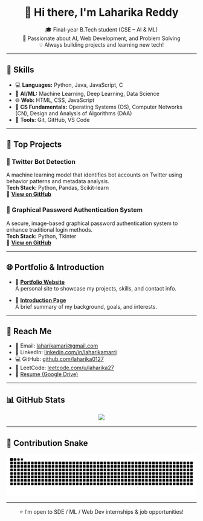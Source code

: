 <h1 align="center">👋 Hi there, I'm Laharika Reddy</h1>

<p align="center">
🎓 Final-year B.Tech student (CSE – AI & ML) <br>
🔭 Passionate about AI, Web Development, and Problem Solving <br>
💡 Always building projects and learning new tech!
</p>

---

## 💼 Skills

- 💻 **Languages:** Python, Java, JavaScript, C  
- 🤖 **AI/ML:** Machine Learning, Deep Learning, Data Science  
- 🌐 **Web:** HTML, CSS, JavaScript  
- 🧠 **CS Fundamentals:** Operating Systems (OS), Computer Networks (CN), Design and Analysis of Algorithms (DAA)  
- 🔧 **Tools:** Git, GitHub, VS Code  

---

## 🚀 Top Projects

### 🧠 Twitter Bot Detection  
A machine learning model that identifies bot accounts on Twitter using behavior patterns and metadata analysis.  
**Tech Stack:** Python, Pandas, Scikit-learn  
🔗 [**View on GitHub**](https://github.com/laharika0127/detecting-twitter-bots)

### 🔐 Graphical Password Authentication System  
A secure, image-based graphical password authentication system to enhance traditional login methods.  
**Tech Stack:** Python, Tkinter  
🔗 [**View on GitHub**](https://github.com/laharika0127/graphical-password-authentication)

---

## 🌐 Portfolio & Introduction

- 🔗 [**Portfolio Website**](https://laharika0127.github.io/Laharika-s-portfolio)  
  A personal site to showcase my projects, skills, and contact info.

- 📘 [**Introduction Page**](https://laharika0127.github.io/laharikareddy/)  
  A brief summary of my background, goals, and interests.

---

## 📢 Reach Me

- 📧 Email: [laharikamari@gmail.com](mailto:laharikamari@gmail.com)  
- 🔗 LinkedIn: [linkedin.com/in/laharikamarri](https://www.linkedin.com/in/laharikamarri/)  
- 💻 GitHub: [github.com/laharika0127](https://github.com/laharika0127)  
- 🧶 LeetCode: [leetcode.com/u/laharika27](https://leetcode.com/u/laharika27)  
- 📄 [Resume (Google Drive)](https://drive.google.com/file/d/16Vh_1Utb96JZwlknwgifKvluuLgx3Gg7/view)

---

## 📊 GitHub Stats

<p align="center">
  <img src="https://github-readme-stats.vercel.app/api?username=laharika0127&show_icons=true&theme=tokyonight&border_radius=10" width="60%" />
</p>

---

## 🐍 Contribution Snake

<picture>
  <source media="(prefers-color-scheme: dark)" srcset="https://raw.githubusercontent.com/laharika0127/laharika0127/output/github-snake-dark.svg" />
  <img alt="GitHub Contribution Snake" src="https://raw.githubusercontent.com/laharika0127/laharika0127/output/github-snake.svg" />
</picture>

---

<p align="center">
  ⭐ I’m open to SDE / ML / Web Dev internships & job opportunities!
</p>
